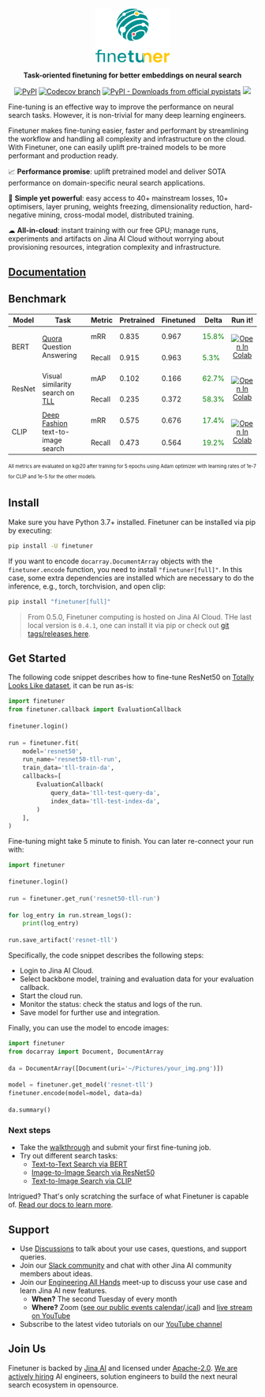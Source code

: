 <br><br>

<p align="center">
<img src="https://github.com/jina-ai/finetuner/blob/main/docs/_static/finetuner-logo-ani.svg?raw=true" alt="Finetuner logo: Finetuner helps you to create experiments in order to improve embeddings on search tasks. It accompanies you to deliver the last mile of performance-tuning for neural search applications." width="150px">
</p>


<p align="center">
<b>Task-oriented finetuning for better embeddings on neural search</b>
</p>

<p align=center>
<a href="https://pypi.org/project/finetuner/"><img alt="PyPI" src="https://img.shields.io/pypi/v/finetuner?label=Release&style=flat-square"></a>
<a href="https://codecov.io/gh/jina-ai/finetuner"><img alt="Codecov branch" src="https://img.shields.io/codecov/c/github/jina-ai/finetuner/main?logo=Codecov&logoColor=white&style=flat-square"></a>
<a href="https://pypistats.org/packages/finetuner"><img alt="PyPI - Downloads from official pypistats" src="https://img.shields.io/pypi/dm/finetuner?style=flat-square"></a>
<a href="https://slack.jina.ai"><img src="https://img.shields.io/badge/Slack-3.6k-blueviolet?logo=slack&amp;logoColor=white&style=flat-square"></a>
</p>

<!-- start elevator-pitch -->

Fine-tuning is an effective way to improve the performance on neural search tasks. However, it is non-trivial for many deep learning engineers.

Finetuner makes fine-tuning easier, faster and performant by streamlining the workflow and handling all complexity and infrastructure on the cloud.
With Finetuner, one can easily uplift pre-trained models to be more performant and production ready.

📈 **Performance promise**: uplift pretrained model and deliver SOTA performance on domain-specific neural search applications.

🔱 **Simple yet powerful**: easy access to 40+ mainstream losses, 10+ optimisers, layer pruning, weights freezing, dimensionality reduction, hard-negative mining, cross-modal model, distributed training. 

☁ **All-in-cloud**: instant training with our free GPU; manage runs, experiments and artifacts on Jina AI Cloud without worrying about provisioning resources, integration complexity and infrastructure.

<!-- end elevator-pitch -->

## [Documentation](https://finetuner.jina.ai/)

## Benchmark

<table>
<thead>
  <tr>
    <th>Model</th>
    <th>Task</th>
    <th>Metric</th>
    <th>Pretrained</th>
    <th>Finetuned</th>
    <th>Delta</th>
    <th>Run it!</th>
  </tr>
</thead>
<tbody>
  <tr>
    <td rowspan="2">BERT</td>
    <td rowspan="2"><a href="https://www.kaggle.com/c/quora-question-pairs">Quora</a> Question Answering</td>
    <td>mRR</td>
    <td>0.835</td>
    <td>0.967</td>
    <td><span style="color:green">15.8%</span></td>
    <td rowspan="2"><p align=center><a href="https://colab.research.google.com/drive/1Ui3Gw3ZL785I7AuzlHv3I0-jTvFFxJ4_?usp=sharing"><img alt="Open In Colab" src="https://colab.research.google.com/assets/colab-badge.svg"></a></p></td>
  </tr>
  <tr>
    <td>Recall</td>
    <td>0.915</td>
    <td>0.963</td>
    <td><span style="color:green">5.3%</span></td>
  </tr>
  <tr>
    <td rowspan="2">ResNet</td>
    <td rowspan="2">Visual similarity search on <a href="https://sites.google.com/view/totally-looks-like-dataset">TLL</a></td>
    <td>mAP</td>
    <td>0.102</td>
    <td>0.166</td>
    <td><span style="color:green">62.7%</span></td>
    <td rowspan="2"><p align=center><a href="https://colab.research.google.com/drive/1QuUTy3iVR-kTPljkwplKYaJ-NTCgPEc_?usp=sharing"><img alt="Open In Colab" src="https://colab.research.google.com/assets/colab-badge.svg"></a></p></td>
  </tr>
  <tr>
    <td>Recall</td>
    <td>0.235</td>
    <td>0.372</td>
    <td><span style="color:green">58.3%</span></td>
  </tr>
  <tr>
    <td rowspan="2">CLIP</td>
    <td rowspan="2"><a href="https://mmlab.ie.cuhk.edu.hk/projects/DeepFashion.html">Deep Fashion</a> text-to-image search</td>
    <td>mRR</td>
    <td>0.575</td>
    <td>0.676</td>
    <td><span style="color:green">17.4%</span></td>
    <td rowspan="2"><p align=center><a href="https://colab.research.google.com/drive/1yKnmy2Qotrh3OhgwWRsMWPFwOSAecBxg?usp=sharing"><img alt="Open In Colab" src="https://colab.research.google.com/assets/colab-badge.svg"></a></p></td>
  </tr>
  <tr>
    <td>Recall</td>
    <td>0.473</td>
    <td>0.564</td>
    <td><span style="color:green">19.2%</span></td>
  </tr>

</tbody>
</table>

<sub><sup>All metrics are evaluated on k@20 after training for 5 epochs using Adam optimizer with learning rates of 1e-7 for CLIP and 1e-5 for the other models.</sup></sub>

<!-- start install-instruction -->

## Install

Make sure you have Python 3.7+ installed.
Finetuner can be installed via pip by executing:

```bash
pip install -U finetuner
```

If you want to encode `docarray.DocumentArray` objects with the `finetuner.encode` function, you need to install `"finetuner[full]"`.
In this case, some extra dependencies are installed which are necessary to do the inference, e.g., torch, torchvision, and open clip:

```bash
pip install "finetuner[full]"
```

<!-- end install-instruction -->

> From 0.5.0, Finetuner computing is hosted on Jina AI Cloud. THe last local version is `0.4.1`, one can install it via pip or check out [git tags/releases here](https://github.com/jina-ai/finetuner/releases).




  
## Get Started

The following code snippet describes how to fine-tune ResNet50 on [Totally Looks Like dataset](https://sites.google.com/view/totally-looks-like-dataset), it can be run as-is:

```python
import finetuner
from finetuner.callback import EvaluationCallback

finetuner.login()

run = finetuner.fit(
    model='resnet50',
    run_name='resnet50-tll-run',
    train_data='tll-train-da',
    callbacks=[
        EvaluationCallback(
            query_data='tll-test-query-da',
            index_data='tll-test-index-da',
        )
    ],
)
```

Fine-tuning might take 5 minute to finish. You can later re-connect your run with:

```python
import finetuner

finetuner.login()

run = finetuner.get_run('resnet50-tll-run')

for log_entry in run.stream_logs():
    print(log_entry)

run.save_artifact('resnet-tll')
```

Specifically, the code snippet describes the following steps:

  * Login to Jina AI Cloud.
  * Select backbone model, training and evaluation data for your evaluation callback.
  * Start the cloud run.
  * Monitor the status: check the status and logs of the run.
  * Save model for further use and integration.


Finally, you can use the model to encode images:

```python
import finetuner
from docarray import Document, DocumentArray

da = DocumentArray([Document(uri='~/Pictures/your_img.png')])

model = finetuner.get_model('resnet-tll')
finetuner.encode(model=model, data=da)

da.summary()
```

### Next steps

- Take the [walkthrough](https://finetuner.jina.ai/walkthrough/) and submit your first fine-tuning job.
- Try out different search tasks:
  - [Text-to-Text Search via BERT](https://finetuner.jina.ai/notebooks/text_to_text/)
  - [Image-to-Image Search via ResNet50](https://finetuner.jina.ai/notebooks/image_to_image/)
  - [Text-to-Image Search via CLIP](https://finetuner.jina.ai/notebooks/text_to_image/)

Intrigued? That's only scratching the surface of what Finetuner is capable of. [Read our docs to learn more](https://finetuner.jina.ai/).

<!-- start support-pitch -->
## Support

- Use [Discussions](https://github.com/jina-ai/finetuner/discussions) to talk about your use cases, questions, and
  support queries.
- Join our [Slack community](https://slack.jina.ai) and chat with other Jina AI community members about ideas.
- Join our [Engineering All Hands](https://youtube.com/playlist?list=PL3UBBWOUVhFYRUa_gpYYKBqEAkO4sxmne) meet-up to discuss your use case and learn Jina AI new features.
    - **When?** The second Tuesday of every month
    - **Where?**
      Zoom ([see our public events calendar](https://calendar.google.com/calendar/embed?src=c_1t5ogfp2d45v8fit981j08mcm4%40group.calendar.google.com&ctz=Europe%2FBerlin)/[.ical](https://calendar.google.com/calendar/ical/c_1t5ogfp2d45v8fit981j08mcm4%40group.calendar.google.com/public/basic.ics))
      and [live stream on YouTube](https://youtube.com/c/jina-ai)
- Subscribe to the latest video tutorials on our [YouTube channel](https://youtube.com/c/jina-ai)

## Join Us

Finetuner is backed by [Jina AI](https://jina.ai) and licensed under [Apache-2.0](./LICENSE). [We are actively hiring](https://jobs.jina.ai) AI engineers, solution engineers to build the next neural search ecosystem in opensource.

<!-- end support-pitch -->

